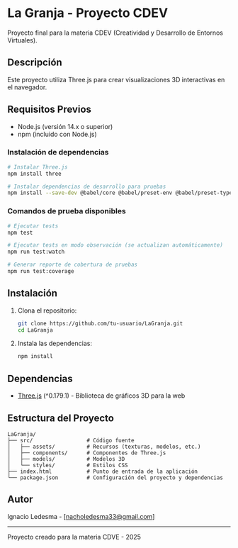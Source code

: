 # La Granja - Proyecto CDEV

Proyecto final para la materia CDEV (Creatividad y Desarrollo de Entornos Virtuales).

## Descripción

Este proyecto utiliza Three.js para crear visualizaciones 3D interactivas en el navegador.

## Requisitos Previos

- Node.js (versión 14.x o superior)
- npm (incluido con Node.js)

### Instalación de dependencias

```bash
# Instalar Three.js
npm install three

# Instalar dependencias de desarrollo para pruebas
npm install --save-dev @babel/core @babel/preset-env @babel/preset-typescript @types/jest jest ts-jest
```

### Comandos de prueba disponibles

```bash
# Ejecutar tests
npm test

# Ejecutar tests en modo observación (se actualizan automáticamente)
npm run test:watch

# Generar reporte de cobertura de pruebas
npm run test:coverage
```

## Instalación

1. Clona el repositorio:

   ```bash
   git clone https://github.com/tu-usuario/LaGranja.git
   cd LaGranja
   ```

2. Instala las dependencias:

   ```bash
   npm install
   ```

## Dependencias

- [Three.js](https://threejs.org/) (^0.179.1) - Biblioteca de gráficos 3D para la web

## Estructura del Proyecto

```
LaGranja/
├── src/                 # Código fuente
│   ├── assets/          # Recursos (texturas, modelos, etc.)
│   ├── components/      # Componentes de Three.js
│   ├── models/          # Modelos 3D
│   └── styles/          # Estilos CSS
├── index.html           # Punto de entrada de la aplicación
└── package.json         # Configuración del proyecto y dependencias
```

## Autor

Ignacio Ledesma - [nacholedesma33@gmail.com]

---

Proyecto creado para la materia CDVE - 2025
